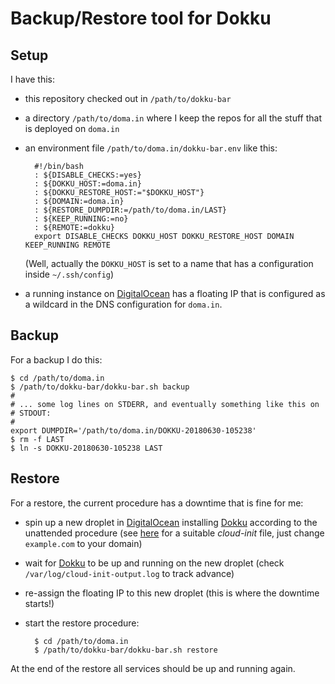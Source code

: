 # Backup/Restore tool for Dokku

## Setup

I have this:

- this repository checked out in `/path/to/dokku-bar`
- a directory `/path/to/doma.in` where I keep the repos for all the stuff
  that is deployed on `doma.in`
- an environment file `/path/to/doma.in/dokku-bar.env` like this:

        #!/bin/bash
        : ${DISABLE_CHECKS:=yes}
        : ${DOKKU_HOST:=doma.in}
        : ${DOKKU_RESTORE_HOST:="$DOKKU_HOST"}
        : ${DOMAIN:=doma.in}
        : ${RESTORE_DUMPDIR:=/path/to/doma.in/LAST}
        : ${KEEP_RUNNING:=no}
        : ${REMOTE:=dokku}
        export DISABLE_CHECKS DOKKU_HOST DOKKU_RESTORE_HOST DOMAIN KEEP_RUNNING REMOTE

    (Well, actually the `DOKKU_HOST` is set to a name that has a
    configuration inside `~/.ssh/config`)

- a running instance on [DigitalOcean][] has a floating IP that is
  configured as a wildcard in the DNS configuration for `doma.in`.

## Backup

For a backup I do this:

    $ cd /path/to/doma.in
    $ /path/to/dokku-bar/dokku-bar.sh backup
    #
    # ... some log lines on STDERR, and eventually something like this on
    # STDOUT:
    #
    export DUMPDIR='/path/to/doma.in/DOKKU-20180630-105238'
    $ rm -f LAST
    $ ln -s DOKKU-20180630-105238 LAST

## Restore

For a restore, the current procedure has a downtime that is fine for me:

- spin up a new droplet in [DigitalOcean][] installing [Dokku][] according
  to the unattended procedure (see [here][dokku-unattended] for a suitable
  *cloud-init* file, just change `example.com` to your domain)
- wait for [Dokku][] to be up and running on the new droplet (check
  `/var/log/cloud-init-output.log` to track advance)
- re-assign the floating IP to this new droplet (this is where the
  downtime starts!)
- start the restore procedure:

        $ cd /path/to/doma.in
        $ /path/to/dokku-bar/dokku-bar.sh restore

At the end of the restore all services should be up and running again.


[DigitalOcean]: https://www.digitalocean.com/
[Dokku]: http://dokku.viewdocs.io/dokku/
[dokku-unattended]: https://github.com/polettix/dokku-boot/blob/master/cloud-init-unattended.sh
